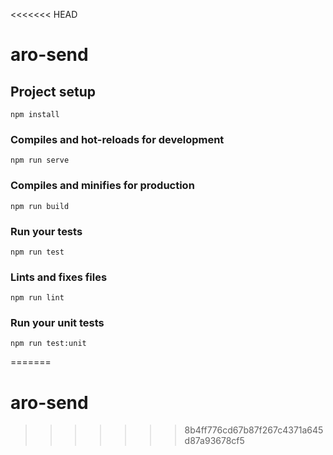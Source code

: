 <<<<<<< HEAD
# aro-send

## Project setup
```
npm install
```

### Compiles and hot-reloads for development
```
npm run serve
```

### Compiles and minifies for production
```
npm run build
```

### Run your tests
```
npm run test
```

### Lints and fixes files
```
npm run lint
```

### Run your unit tests
```
npm run test:unit
```
=======
# aro-send
>>>>>>> 8b4ff776cd67b87f267c4371a645d87a93678cf5
